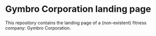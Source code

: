 # Gymbro Corporation landing page
This repository contains the landing page of a (non-existent) fitness company: Gymbro Corporation.